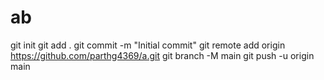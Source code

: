 # ab
git init
git add .
git commit -m "Initial commit"
git remote add origin https://github.com/parthg4369/a.git
git branch -M main
git push -u origin main
